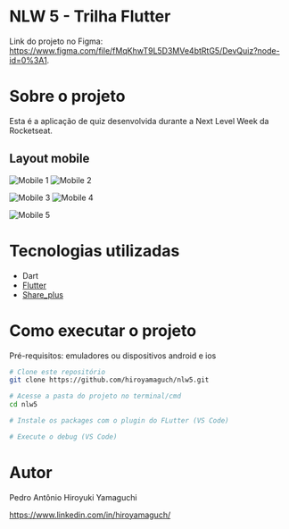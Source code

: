 # NLW 5 - Trilha Flutter
Link do projeto no Figma: https://www.figma.com/file/fMqKhwT9L5D3MVe4btRtG5/DevQuiz?node-id=0%3A1.

# Sobre o projeto
Esta é a aplicação de quiz desenvolvida durante a Next Level Week da Rocketseat.

## Layout mobile
![Mobile 1](https://github.com/hiroyamaguch/assets/blob/53ff7cab9ebf7bd5fbe0f404f3522321a8d5c139/nlw5/snapshot.jpg) ![Mobile 2](https://github.com/hiroyamaguch/assets/blob/53ff7cab9ebf7bd5fbe0f404f3522321a8d5c139/nlw5/homePage.jpg) 

![Mobile 3](https://github.com/hiroyamaguch/assets/blob/53ff7cab9ebf7bd5fbe0f404f3522321a8d5c139/nlw5/quiz2.jpg) ![Mobile 4](https://github.com/hiroyamaguch/assets/blob/53ff7cab9ebf7bd5fbe0f404f3522321a8d5c139/nlw5/result_page.jpg) 

![Mobile 5](https://github.com/hiroyamaguch/assets/blob/53ff7cab9ebf7bd5fbe0f404f3522321a8d5c139/nlw5/shareResults.jpg)

# Tecnologias utilizadas
- Dart
- [Flutter](https://flutter.dev/)
- [Share_plus](https://pub.dev/packages/share_plus)

# Como executar o projeto
Pré-requisitos: emuladores ou dispositivos android e ios

```bash
# Clone este repositório
git clone https://github.com/hiroyamaguch/nlw5.git

# Acesse a pasta do projeto no terminal/cmd
cd nlw5

# Instale os packages com o plugin do FLutter (VS Code)

# Execute o debug (VS Code)
```

# Autor
Pedro Antônio Hiroyuki Yamaguchi

https://www.linkedin.com/in/hiroyamaguch/
